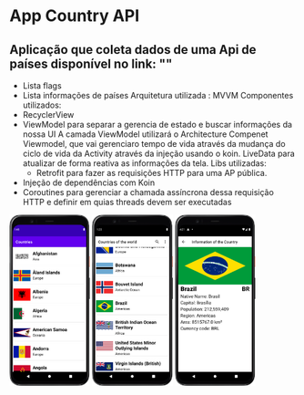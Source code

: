 # App Country API
## Aplicação que coleta dados de uma Api de países disponível no link: ""
* Lista flags
* Lista informações de países
Arquitetura utilizada : MVVM
Componentes utilizados:   
* RecyclerView
* ViewModel para separar  a gerencia de estado e buscar informaçôes  da nossa UI
  A camada  ViewModel utilizará  o Architecture Compenet Viewmodel, que vai gerenciaro tempo de vida
  através da mudança do ciclo de vida da Activity através da injeção usando o koin.
  LiveData para atualizar de forma reativa as informações da tela.
  Libs utilizadas:
    * Retrofit para fazer as  requisições HTTP  para uma AP pública.
* Injeção de dependências com Koin
* Coroutines para gerenciar a chamada assíncrona dessa  requisição HTTP e definir
  em quias threads devem ser executadas
  
<img src="img.png" widt="200" height="300"> <img src="img_2.png" widt="200" height="300"> <img src="image_3.png" widt="200" height="300">

